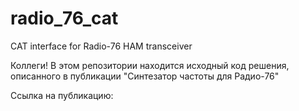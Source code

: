 # radio_76_cat
CAT interface for Radio-76 HAM transceiver

Коллеги! В этом репозитории находится исходный код решения, описанного в публикации "Синтезатор частоты для Радио-76"

Ссылка на публикацию: 
